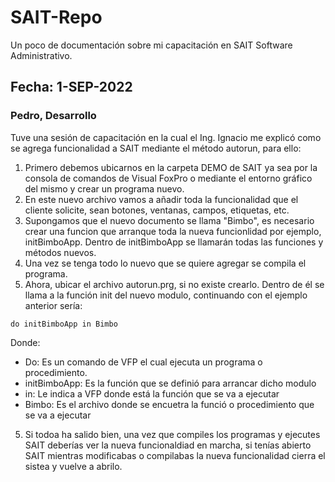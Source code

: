 # SAIT-Repo
Un poco de documentación sobre mi capacitación en SAIT Software Administrativo.

## Fecha: 1-SEP-2022
### Pedro, Desarrollo

Tuve una sesión de capacitación en la cual el Ing. Ignacio me explicó como 
se agrega funcionalidad a SAIT mediante el método autorun, para ello:
1. Primero debemos ubicarnos en la carpeta DEMO de SAIT ya sea por la consola de comandos
de Visual FoxPro o  mediante el entorno gráfico del mismo y crear un programa nuevo.
2. En este nuevo archivo vamos a añadir toda la funcionalidad que el cliente solicite,
sean botones, ventanas, campos, etiquetas, etc.
3. Supongamos que el nuevo documento se llama "Bimbo", es necesario crear una funcion que
arranque toda la nueva funcionlidad por ejemplo, initBimboApp. Dentro de initBimboApp se llamarán
todas las funciones y métodos nuevos.
3. Una vez se tenga todo lo nuevo que se quiere agregar se compila el programa.
4. Ahora, ubicar el archivo autorun.prg, si no existe crearlo. Dentro de él se llama a la función
init del nuevo modulo, continuando con el ejemplo anterior sería:

```do initBimboApp in Bimbo```

Donde:
- Do: Es un comando de VFP el cual ejecuta un programa o procedimiento.
- initBimboApp: Es la función que se definió para arrancar dicho modulo
- in: Le indica a VFP donde está la función que se va a ejecutar
- Bimbo: Es el archivo donde se encuetra la funció o procedimiento que se va a ejecutar

5. Si todoa ha salido bien, una vez que compiles los programas y ejecutes SAIT deberías ver la nueva funcionaldiad en marcha, si tenías abierto SAIT mientras modificabas o compilabas la nueva funcionalidad cierra el sistea y vuelve a abrilo.
